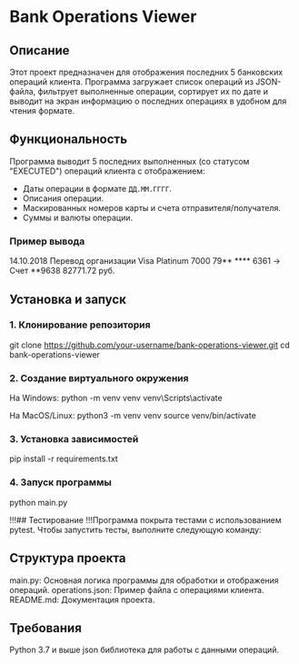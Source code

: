 # Bank Operations Viewer

## Описание
Этот проект предназначен для отображения последних 5 банковских операций клиента.
Программа загружает список операций из JSON-файла, фильтрует выполненные операции,
сортирует их по дате и выводит на экран информацию о последних операциях в удобном для чтения формате.

## Функциональность
Программа выводит 5 последних выполненных (со статусом "EXECUTED") операций клиента с отображением:
- Даты операции в формате `ДД.ММ.ГГГГ`.
- Описания операции.
- Маскированных номеров карты и счета отправителя/получателя.
- Суммы и валюты операции.

### Пример вывода
14.10.2018 Перевод организации Visa Platinum 7000 79** **** 6361 -> Счет **9638 82771.72 руб.

## Установка и запуск

### 1. Клонирование репозитория
git clone https://github.com/your-username/bank-operations-viewer.git
cd bank-operations-viewer

### 2. Создание виртуального окружения
На Windows:
python -m venv venv
venv\Scripts\activate

На MacOS/Linux:
python3 -m venv venv
source venv/bin/activate

### 3. Установка зависимостей
pip install -r requirements.txt

### 4. Запуск программы
python main.py

!!!## Тестирование
!!!Программа покрыта тестами с использованием pytest. Чтобы запустить тесты, выполните следующую команду:

## Структура проекта
main.py: Основная логика программы для обработки и отображения операций.
operations.json: Пример файла с операциями клиента.
README.md: Документация проекта.

## Требования
Python 3.7 и выше
json библиотека для работы с данными операций.
